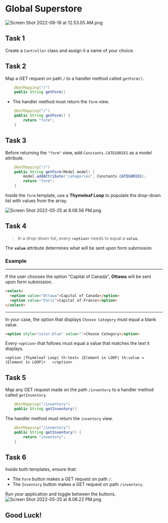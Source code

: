 # Global Superstore


![Screen Shot 2022-08-16 at 12.53.05 AM.png](https://firebasestorage.googleapis.com/v0/b/learnthepart-75aed.appspot.com/o/images%2Ff0ee6b1e-8d33-4b5c-9779-dd24d829ab51?alt=media&token=ecad8df5-6119-4971-85c9-12a065d46416)

## Task 1

Create a `Controller` class and assign it a name of your choice.

## Task 2

Map a GET request on path `/` to a handler method called `getForm()`. 
```java
    @GetMapping("/")
    public String getForm()
```
- The handler method must return the `form` view.
```java
    @GetMapping("/")
    public String getForm() {
        return "form";
    }
```

## Task 3

Before returning the `"form"` view, add `Constants.CATEGORIES` as a model attribute. 

```java
    @GetMapping("/")
    public String getForm(Model model) {
        model.addAttribute("categories", Constants.CATEGORIES);
        return "form";
    }
```

Inside the `form` template, use a **Thymeleaf Loop** to populate the drop-down list with values from the array. 

![Screen Shot 2022-05-25 at 8.06.56 PM.png](https://firebasestorage.googleapis.com/v0/b/learnthepart-75aed.appspot.com/o/images%2F39123c63-a3de-4662-9499-8b63c25e6663?alt=media&token=b9abe5e6-aaee-4edb-8390-88c4c0cc2925)

## Task 4
> In a drop-down list, every **`<option>`** needs to equal a **`value`**. 

The **`value`** attribute determines what will be sent upon form submission
### Example
----
If the user chooses the option "Capital of Canada", **Ottawa** will be sent upon form submission.
```HTML
<select>
  <option value="Ottawa">Capital of Canada</option>
  <option value="Paris">Capital of France</option>
</select>
```
----
In your case, the option that displays `Choose Category` must equal a blank value. 
```html
<option style="color:blue" value="">Choose Category</option>
```
Every `<option>` that follows must equal a value that matches the text it displays.
```
<option |Thymeleaf Loop| th:text= |Element in LOOP| th:value = |Element in LOOP|>   </option>
```

## Task 5

Map any GET request made on the path `/inventory` to a handler method called `getInventory`. 

```java
    @GetMapping("/inventory")
    public String getInventory()
```

The handler method must return the `inventory` view.

```java
    @GetMapping("/inventory")
    public String getInventory() {
        return "inventory";
    }
```


## Task 6
Inside both templates, ensure that:

- The `Form` button makes a GET request on path `/`.
- The `Inventory` button makes a GET request on path `/inventory`.

Run your application and toggle between the buttons.
![Screen Shot 2022-05-25 at 8.08.22 PM.png](https://firebasestorage.googleapis.com/v0/b/learnthepart-75aed.appspot.com/o/images%2Fb711fccb-15c5-4597-8f06-6da774ec0de8?alt=media&token=cf3a40cc-8b86-43c6-b811-2b8f14c91288)


## Good Luck!
